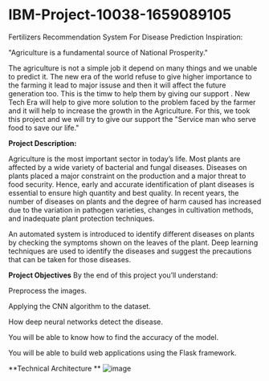 # IBM-Project-10038-1659089105
Fertilizers Recommendation System For Disease Prediction
Inspiration:

"Agriculture is a fundamental source of National Prosperity."

The agriculture is not a simple job it depend on many things and we unable to predict it.
The new era of the world refuse to give higher importance to the farming it lead to major issuse and then it will affect the future generation too.
This is the timw to help them by giving our support .
New Tech Era will help to give more solution to the problem faced by the farmer and it will help to increase the growth in the Agriculture.
For this,
 we took this project and we will try to give our support the "Service man who serve food to save our life."


**Project Description:**

Agriculture is the most important sector in today’s life. Most plants are affected by a wide variety of bacterial and fungal diseases. Diseases on plants placed a major constraint on the production and a major threat to food security. Hence, early and accurate identification of plant diseases is essential to ensure high quantity and best quality. In recent years, the number of diseases on plants and the degree of harm caused has increased due to the variation in pathogen varieties, changes in cultivation methods, and inadequate plant protection techniques. 

An automated system is introduced to identify different diseases on plants by checking the symptoms shown on the leaves of the plant. Deep learning techniques are used to identify the diseases and suggest the precautions that can be taken for those diseases. 

**Project Objectives**
By the end of this project you’ll understand:

Preprocess the images.

Applying the CNN algorithm to the dataset.

How deep neural networks detect the disease.

You will be able to know how to find the accuracy of the model.

You will be able to build web applications using the Flask framework.

**Technical Architecture **
![image](https://user-images.githubusercontent.com/82313982/192150017-397f944d-184e-4751-9e92-611759f37676.png)
